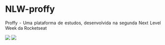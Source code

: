 # NLW-proffy
<p align="justify"> Proffy - Uma plataforma de estudos, desenvolvida na segunda Next Level Week da Rocketseat </p>

<img src="https://img.shields.io/static/v1?label=react&message=framework&color=blue&style=for-the-badge&logo=REACT"/>
<img src="https://img.shields.io/static/v1?label=Typescript&message=Linguagem&color=blue&style=for-the-badge&logo=TYPESCRIPT" />


